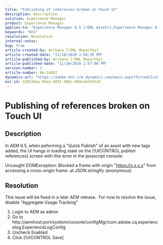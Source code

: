 ```yaml
---
title: "Publishing of references broken on Touch UI"
description: Description
solution: Experience Manager
product: Experience Manager
applies-to: "Experience Manager 6.5 [!DNL Assets],Experience Manager 6.5"
keywords: "KCS"
resolution: Resolution
internal-notes: 
bug: True
article-created-by: Archana [!DNL Moparthy]
article-created-date: "11/10/2020 2:56:35 PM"
article-published-by: Archana [!DNL Moparthy]
article-published-date: "11/10/2020 2:57:00 PM"
version-number: 2
article-number: KA-14682
dynamics-url: "https://adobe-ent.crm.dynamics.com/main.aspx?forceUCI=1&pagetype=entityrecord&etn=knowledgearticle&id=a2eb8aeb-6423-eb11-a813-00224809820c"
exl-id: 420234aa-9da2-4832-980c-9b9ce67e5524
---
```

# Publishing of references broken on Touch UI

## Description

In AEM 6.5, when peforming a "Quick Publish" of an asset with new tags added, the UI hangs in loading state on the [!UICONTROL publish references] screen with this error in the javascript console:


Uncaught DOMException: Blocked a frame with origin "https://x.x.x.x" from accessing a cross-origin frame.
at JSON.stringify (anonymous)



## Resolution

This issue will be fixed in a later AEM release.  For now to resolve the issue, disable "Aggregate Usage Tracking"

1. Login to AEM as admin
2. Go to http://aemhost:port/system/console/configMgr/com.adobe.cq.experiencelog.ExperienceLogConfig
3. Uncheck Enabled
4. Click [!UICONTROL Save]

